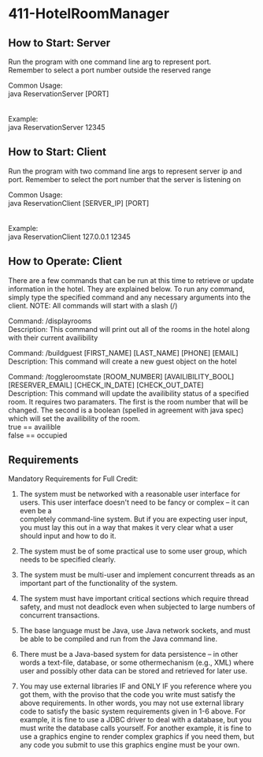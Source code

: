 # 411-HotelRoomManager

How to Start: Server
--------------------------
Run the program with one command line arg to represent port. <br>
Remember to select a port number outside the reserved range<br>

Common Usage:<br>
java ReservationServer [PORT]<br>
<br><br>
Example:<br>
java ReservationServer 12345<br>



How to Start: Client
--------------------------
Run the program with two command line args to represent server ip and port. 
Remember to select the port number that the server is listening on<br>

Common Usage:<br>
java ReservationClient [SERVER_IP] [PORT]<br>
<br><br>
Example:<br>
java ReservationClient 127.0.0.1 12345<br>


How to Operate: Client
--------------------------
There are a few commands that can be run at this time to retrieve or
update information in the hotel. They are explained below. To run any command,
simply type the specified command and any necessary arguments into the client.
NOTE: All commands will start with a slash (/)<br>

Command: 		/displayrooms<br>
Description: 	This command will print out all of the rooms in the hotel
				along with their current availibility<br>

Command: 		/buildguest [FIRST_NAME] [LAST_NAME] [PHONE] [EMAIL]<br>
Description: 	This command will create a new guest object on the hotel<br>

Command: 		/toggleroomstate [ROOM_NUMBER] [AVAILIBILITY_BOOL] [RESERVER_EMAIL] [CHECK_IN_DATE] [CHECK_OUT_DATE]<br>
Description: 	This command will update the availibility status of a specified
				room. It requires two paramaters. The first is the room number
				that will be changed. The second is a boolean (spelled in 
				agreement with java spec) which will set the availibility of the 
				room. <br>
				true	==	availible<br>
				false	==	occupied<br>


Requirements
---------------------------
Mandatory Requirements for Full Credit:<br>

1. The system must be networked with a reasonable user interface for users. This user interface doesn't need to be fancy or complex – it can even be a <br>completely command-line system. But if you are expecting user input, you must lay this out in a way that makes it very clear what a user should input and how to do it.

2. The system must be of some practical use to some user group, which needs to be specified clearly.<br>

3. The system must be multi-user and implement concurrent threads as an important part of the functionality of the system.<br>

4. The system must have important critical sections which require thread safety, and must not deadlock even when subjected to large numbers of concurrent transactions.<br>

5. The base language must be Java, use Java network sockets, and must be able to be compiled and run from the Java command line.<br>

6. There must be a Java-based system for data persistence – in other words a text-file, database, or some othermechanism (e.g., XML) where user and possibly other data can be stored and retrieved for later use.<br>

7. You may use external libraries IF and ONLY IF you reference where you got them, with the proviso that the code you write must satisfy the above requirements. In other words, you may not use external library code to satisfy the basic system requirements given in 1-6 above. For example, it is fine to use a JDBC driver to deal with a database, but you must write the database calls yourself. For another example, it is fine to use a graphics engine to render complex graphics if you need them, but any code you submit to use this graphics engine must be your own.<br>
